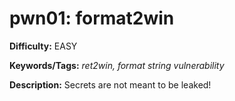 # pwn01: format2win
**Difficulty:** EASY

**Keywords/Tags:** *ret2win, format string vulnerability*

**Description:** Secrets are not meant to be leaked!
